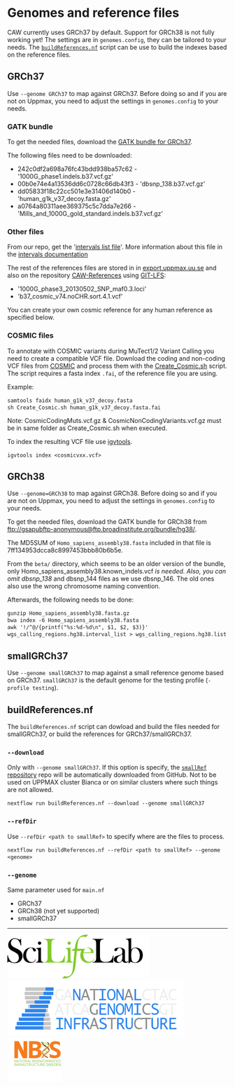 # Genomes and reference files

CAW currently uses GRCh37 by default. Support for GRCh38 is not fully working yet! The settings are in `genomes.config`, they can be tailored to your needs. The [`buildReferences.nf`](#buildReferences.nf) script can be use to build the indexes based on the reference files.

## GRCh37

Use `--genome GRCh37` to map against GRCh37. Before doing so and if you are not on Uppmax, you need to adjust the settings in `genomes.config` to your needs.

### GATK bundle

To get the needed files, download the [GATK bundle for GRCh37](ftp://gsapubftp-anonymous@ftp.broadinstitute.org/bundle/b37/).

The following files need to be downloaded:

- 242c0df2a698a76fc43bdd938ba57c62 - '1000G_phase1.indels.b37.vcf.gz'
- 00b0e74e4a13536dd6c0728c66db43f3 - 'dbsnp_138.b37.vcf.gz'
- dd05833f18c22cc501e3e31406d140b0 - 'human_g1k_v37_decoy.fasta.gz'
- a0764a80311aee369375c5c7dda7e266 - 'Mills_and_1000G_gold_standard.indels.b37.vcf.gz'

### Other files

From our repo, get the '[intervals list file](https://raw.githubusercontent.com/SciLifeLab/CAW/master/repeats/wgs_calling_regions.grch37.list)'. More information about this file in the [intervals documentation](INTERVALS.md)

The rest of the references files are stored in in [export.uppmax.uu.se](https://export.uppmax.uu.se/b2015110/caw-references/b37/) and also on the repository [CAW-References](https://github.com/MaxUlysse/CAW-References) using [GIT-LFS](https://git-lfs.github.com/):

- '1000G_phase3_20130502_SNP_maf0.3.loci'
- 'b37_cosmic_v74.noCHR.sort.4.1.vcf'

You can create your own cosmic reference for any human reference as specified below.

### COSMIC files

To annotate with COSMIC variants during MuTect1/2 Variant Calling you need to create a compatible VCF file. Download the coding and non-coding VCF files from [COSMIC](http://cancer.sanger.ac.uk/cosmic/download) and process them with the [Create_Cosmic.sh](https://github.com/SciLifeLab/CAW/tree/master/scripts/Create_Cosmic.sh) script. The script requires a fasta index `.fai`, of the reference file you are using.

Example:

```
samtools faidx human_g1k_v37_decoy.fasta
sh Create_Cosmic.sh human_g1k_v37_decoy.fasta.fai
```

Note: CosmicCodingMuts.vcf.gz & CosmicNonCodingVariants.vcf.gz must be in same folder as Create_Cosmic.sh when executed.

To index the resulting VCF file use [igvtools](https://software.broadinstitute.org/software/igv/igvtools).

```
igvtools index <cosmicvxx.vcf>
```

## GRCh38

Use `--genome=GRCh38` to map against GRCh38. Before doing so and if you are not on Uppmax, you need to adjust the settings in `genomes.config` to your needs.

To get the needed files, download the GATK bundle for GRCh38 from [ftp://gsapubftp-anonymous@ftp.broadinstitute.org/bundle/hg38/](mailto:ftp://gsapubftp-anonymous@ftp.broadinstitute.org/bundle/hg38/).

The MD5SUM of `Homo_sapiens_assembly38.fasta` included in that file is 7ff134953dcca8c8997453bbb80b6b5e.

From the `beta/` directory, which seems to be an older version of the bundle, only Homo_sapiens_assembly38.known_indels.vcf _is needed. Also, you can omit dbsnp_138_ and dbsnp_144 files as we use dbsnp_146. The old ones also use the wrong chromosome naming convention.

Afterwards, the following needs to be done:

```
gunzip Homo_sapiens_assembly38.fasta.gz
bwa index -6 Homo_sapiens_assembly38.fasta
awk '!/^@/{printf("%s:%d-%d\n", $1, $2, $3)}' wgs_calling_regions.hg38.interval_list > wgs_calling_regions.hg38.list
```

## smallGRCh37

Use `--genome smallGRCh37` to map against a small reference genome based on GRCh37. `smallGRCh37` is the default genome for the testing profile (`-profile testing`).

## buildReferences.nf

The `buildReferences.nf` script can dowload and build the files needed for smallGRCh37, or build the references for GRCh37/smallGRCh37.

### `--download`

Only with `--genome smallGRCh37`. If this option is specify, the [`smallRef` repository](https://github.com/szilvajuhos/smallRef) repo will be automatically downloaded from GitHub. Not to be used on UPPMAX cluster Bianca or on similar clusters where such things are not allowed.

```
nextflow run buildReferences.nf --download --genome smallGRCh37
```

### `--refDir`

Use `--refDir <path to smallRef>` to specify where are the files to process.

```
nextflow run buildReferences.nf --refDir <path to smallRef> --genome <genome>
```

### `--genome`

Same parameter used for `main.nf`

- GRCh37
- GRCh38 (not yet supported)
- smallGRCh37

--------------------------------------------------------------------------------

[![](images/SciLifeLab_logo.png "SciLifeLab")][scilifelab-link] [![](images/NGI-final-small.png "NGI")][ngi-link]
[![](images/NBIS_logo.png "NBIS")][nbis-link]

[nbis-link]: https://www.nbis.se/
[ngi-link]: https://ngisweden.scilifelab.se/
[scilifelab-link]: https://www.scilifelab.se/
